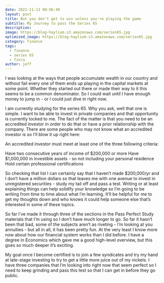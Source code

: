 ```yaml
---
date: 2021-11-13 00:56:40
layout: post
title: But you don't get to win unless you're playing the game
subtitle: My Journey to pass the Series 65
description: 
image: https://blog-haylium.s3.amazonaws.com/series65.jpg
optimized_image: https://blog-haylium.s3.amazonaws.com/series65.jpg
category: finance
tags:
  - finance
  - series 65
  - finra
author: jeff
---
```


I was looking at the ways that people accumulate wealth in our country and without fail every one of them ends up playing in the capital markets at some point. Whether they started out there or made their way to it this seems to be a common denominator. So I could wait until I have enough money to jump in - or I could just dive in right now. 

I am currently studying for the series 65. Why you ask, well that one is simple. I want to be able to invest in private companies and that opportunity is currently locked to me. The fact of the matter is that you need to be an accredited investor in order to do that or have a prior relationship with the company. There are some people who may not know what an accredited investor is so I’ll blow it up right here: 

An accredited investor must meet at least one of the three following criteria:
    
Have two consecutive years of income of $200,000 or more
Have $1,000,000 in investible assets - so not including your personal residence
Hold certain professional certifications


So checking that list I can certainly say that I haven’t made $200,000/yr and I don’t have a million dollars so that leaves me with one avenue to invest in unregistered securities - study my tail off and pass a test. Writing or at least explaining things can help solidify your knowledge so I’m going to be writing from time to time about what I’m learning. It’ll be helpful for me to get my thoughts down and who knows it could help someone else that’s interested in some of these topics.

So far I’ve made it through three of the sections in the Pass Perfect Study materials that I’m using so I don’t have much longer to go. So far it hasn’t been that bad, some of the subjects aren’t as riveting - I’m looking at you annuities - but all in all, it has been pretty fun. At the very least I know more now about how our financial system works than I did before. I have a degree in Economics which gave me a good high-level overview, but this goes so much deeper it’s exciting.

My goal once I become certified is to join a few syndicates and try my hand at late-stage investing to try to get a little more juice out of my nickels. I have three companies that I’m looking into right now that seem perfect so I need to keep grinding and pass this test so that I can get in before they go public.
